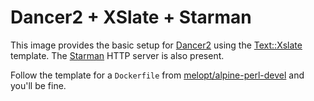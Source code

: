 # Dancer2 + XSlate + Starman

This image provides the basic setup for [Dancer2](https://metacpan.org/pod/Dancer2)
using the [Text::Xslate](https://metacpan.org/pod/Text::Xslate) template. The
[Starman](https://metacpan.org/pod/Starman) HTTP server is also present.

Follow the template for a `Dockerfile` from
[melopt/alpine-perl-devel](https://hub.docker.com/r/melopt/alpine-perl-devel)
and you'll be fine.
